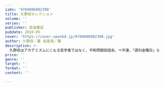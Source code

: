 ```yaml
---
isbn: '9784006002398'
title: 久野収セレクション
volume: ''
series: ''
publisher: 岩波書店
pubdate: 2010-05
cover: 'https://cover.openbd.jp/9784006002398.jpg'
author: 久野収／著 佐高信／著
description: >-
  久野収はアカデミズムにこもる哲学者ではなく、平和問題談話会、ベ平連、『週刊金曜日』などを通じて、市民の先頭に立って活動を続けてきた。混迷する現代、その思想にわれわれは何を学ぶべきか。久野に私淑した佐高が、長く読み継がれるべき珠玉の論考十六篇を厳選した文庫オリジナル編集版。
price: ''
genre: ''
target: ''
format: ''
content: ''

---
```

